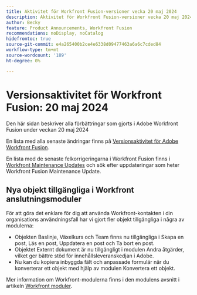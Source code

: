 ```yaml
---
title: Aktivitet för Workfront Fusion-versioner vecka 20 maj 2024
description: Aktivitet för Workfront Fusion-versioner vecka 20 maj 2024
author: Becky
feature: Product Announcements, Workfront Fusion
recommendations: noDisplay, noCatalog
hidefromtoc: true
source-git-commit: e4a265400b2ce4e6338d09477463a6a6c7cded84
workflow-type: tm+mt
source-wordcount: '189'
ht-degree: 0%

---
```


# Versionsaktivitet för Workfront Fusion: 20 maj 2024

Den här sidan beskriver alla förbättringar som gjorts i Adobe Workfront Fusion under veckan 20 maj 2024

En lista med alla senaste ändringar finns på [Versionsaktivitet för Adobe Workfront Fusion](../../../product-announcements/product-releases/fusion-release-activity/fusion-release-activity.md).

En lista med de senaste felkorrigeringarna i Workfront Fusion finns i [Workfront Maintenance Updates](https://experienceleague.adobe.com/docs/workfront-known-issues/releases/current-updates.html) och sök efter uppdateringar som heter Workfront Fusion Maintenance Update.

## Nya objekt tillgängliga i Workfront anslutningsmoduler

För att göra det enklare för dig att använda Workfront-kontakten i din organisations användningsfall har vi gjort fler objekt tillgängliga i några av modulerna:

* Objekten Baslinje, Växelkurs och Team finns nu tillgängliga i Skapa en post, Läs en post, Uppdatera en post och Ta bort en post.
* Objektet Externt dokument är nu tillgängligt i modulen Andra åtgärder, vilket ger bättre stöd för innehållsleveranskedjan i Adobe.
* Nu kan du kopiera inbyggda fält och anpassade formulär när du konverterar ett objekt med hjälp av modulen Konvertera ett objekt.

Mer information om Workfront-modulerna finns i den modulens avsnitt i artikeln [Workfront moduler](/help/quicksilver/workfront-fusion/apps-and-their-modules/workfront-modules.md).